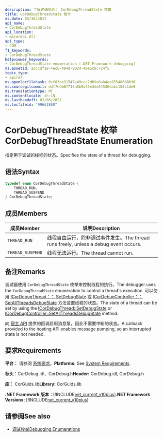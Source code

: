```yaml
---
description: 了解详细信息： CorDebugThreadState 枚举
title: CorDebugThreadState 枚举
ms.date: 03/30/2017
api_name:
- CorDebugThreadState
api_location:
- mscordbi.dll
api_type:
- COM
f1_keywords:
- CorDebugThreadState
helpviewer_keywords:
- CorDebugThreadState enumeration [.NET Framework debugging]
ms.assetid: a3ccdf18-4ec6-494d-9024-48e5c8c724f5
topic_type:
- apiref
ms.openlocfilehash: 0cf83ee31547e49ccc7d09e0ab4ee85548688b36
ms.sourcegitcommit: ddf7edb67715a5b9a45e3dd44536dabc153c1de0
ms.translationtype: MT
ms.contentlocale: zh-CN
ms.lasthandoff: 02/06/2021
ms.locfileid: "99661800"
---
```

# <a name="cordebugthreadstate-enumeration"></a><span data-ttu-id="8cc56-103">CorDebugThreadState 枚举</span><span class="sxs-lookup"><span data-stu-id="8cc56-103">CorDebugThreadState Enumeration</span></span>

<span data-ttu-id="8cc56-104">指定用于调试的线程的状态。</span><span class="sxs-lookup"><span data-stu-id="8cc56-104">Specifies the state of a thread for debugging.</span></span>  
  
## <a name="syntax"></a><span data-ttu-id="8cc56-105">语法</span><span class="sxs-lookup"><span data-stu-id="8cc56-105">Syntax</span></span>  
  
```cpp  
typedef enum CorDebugThreadState {  
    THREAD_RUN,  
    THREAD_SUSPEND  
} CorDebugThreadState;  
```  
  
## <a name="members"></a><span data-ttu-id="8cc56-106">成员</span><span class="sxs-lookup"><span data-stu-id="8cc56-106">Members</span></span>  
  
|<span data-ttu-id="8cc56-107">成员</span><span class="sxs-lookup"><span data-stu-id="8cc56-107">Member</span></span>|<span data-ttu-id="8cc56-108">说明</span><span class="sxs-lookup"><span data-stu-id="8cc56-108">Description</span></span>|  
|------------|-----------------|  
|`THREAD_RUN`|<span data-ttu-id="8cc56-109">线程自由运行，除非调试事件发生。</span><span class="sxs-lookup"><span data-stu-id="8cc56-109">The thread runs freely, unless a debug event occurs.</span></span>|  
|`THREAD_SUSPEND`|<span data-ttu-id="8cc56-110">线程无法运行。</span><span class="sxs-lookup"><span data-stu-id="8cc56-110">The thread cannot run.</span></span>|  
  
## <a name="remarks"></a><span data-ttu-id="8cc56-111">备注</span><span class="sxs-lookup"><span data-stu-id="8cc56-111">Remarks</span></span>  

 <span data-ttu-id="8cc56-112">调试器使用 `CorDebugThreadState` 枚举来控制线程的执行。</span><span class="sxs-lookup"><span data-stu-id="8cc56-112">The debugger uses the `CorDebugThreadState` enumeration to control a thread's execution.</span></span> <span data-ttu-id="8cc56-113">可以使用 [ICorDebugThread：： SetDebugState](icordebugthread-setdebugstate-method.md) 或 [ICorDebugController：： SetAllThreadsDebugState](icordebugcontroller-setallthreadsdebugstate-method.md) 方法设置线程的状态。</span><span class="sxs-lookup"><span data-stu-id="8cc56-113">The state of a thread can be set by using the [ICorDebugThread::SetDebugState](icordebugthread-setdebugstate-method.md) or [ICorDebugController::SetAllThreadsDebugState](icordebugcontroller-setallthreadsdebugstate-method.md) method.</span></span>  
  
 <span data-ttu-id="8cc56-114">向 [宿主 API](../hosting/index.md) 提供的回调启用消息泵，因此不需要中断的状态。</span><span class="sxs-lookup"><span data-stu-id="8cc56-114">A callback provided to the [hosting API](../hosting/index.md) enables message pumping, so an interrupted state is not needed.</span></span>  
  
## <a name="requirements"></a><span data-ttu-id="8cc56-115">要求</span><span class="sxs-lookup"><span data-stu-id="8cc56-115">Requirements</span></span>  

 <span data-ttu-id="8cc56-116">**平台：** 请参阅 [系统要求](../../get-started/system-requirements.md)。</span><span class="sxs-lookup"><span data-stu-id="8cc56-116">**Platforms:** See [System Requirements](../../get-started/system-requirements.md).</span></span>  
  
 <span data-ttu-id="8cc56-117">**标头**：CorDebug.idl、CorDebug.h</span><span class="sxs-lookup"><span data-stu-id="8cc56-117">**Header:** CorDebug.idl, CorDebug.h</span></span>  
  
 <span data-ttu-id="8cc56-118">**库：** CorGuids.lib</span><span class="sxs-lookup"><span data-stu-id="8cc56-118">**Library:** CorGuids.lib</span></span>  
  
 <span data-ttu-id="8cc56-119">**.NET Framework 版本：**[!INCLUDE[net_current_v10plus](../../../../includes/net-current-v10plus-md.md)]</span><span class="sxs-lookup"><span data-stu-id="8cc56-119">**.NET Framework Versions:** [!INCLUDE[net_current_v10plus](../../../../includes/net-current-v10plus-md.md)]</span></span>  
  
## <a name="see-also"></a><span data-ttu-id="8cc56-120">请参阅</span><span class="sxs-lookup"><span data-stu-id="8cc56-120">See also</span></span>

- [<span data-ttu-id="8cc56-121">调试枚举</span><span class="sxs-lookup"><span data-stu-id="8cc56-121">Debugging Enumerations</span></span>](debugging-enumerations.md)
